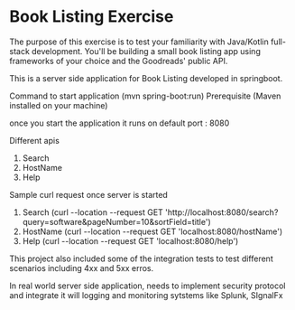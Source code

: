 # Book Listing Exercise #

The purpose of this exercise is to test your familiarity with Java/Kotlin full-stack development.  You'll be building a small book listing app using frameworks of your choice and the Goodreads' public API.

This is a server side application for Book Listing developed in springboot.

Command to start application (mvn spring-boot:run) Prerequisite (Maven installed on your machine)

once you start the application it runs on default port : 8080 

Different apis 
1. Search
2. HostName
3. Help

Sample curl request once server is started

1. Search (curl --location --request GET 'http://localhost:8080/search?query=software&pageNumber=10&sortField=title')
2. HostName (curl --location --request GET 'localhost:8080/hostName')
3. Help (curl --location --request GET 'localhost:8080/help')

This project also included some of the integration tests to test different scenarios including 4xx and 5xx erros.

In real world server side application, needs to implement security protocol and integrate it will logging and monitoring sytstems like Splunk, SIgnalFx


